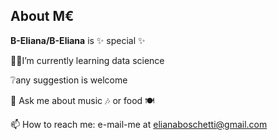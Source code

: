 ## About M€

**B-Eliana/B-Eliana** is ✨ special ✨


👩‍🎓I’m currently learning data science

❔any suggestion is welcome


💬 Ask me about music 🎶 or food 🍽


📫 How to reach me: e-mail-me at elianaboschetti@gmail.com 
